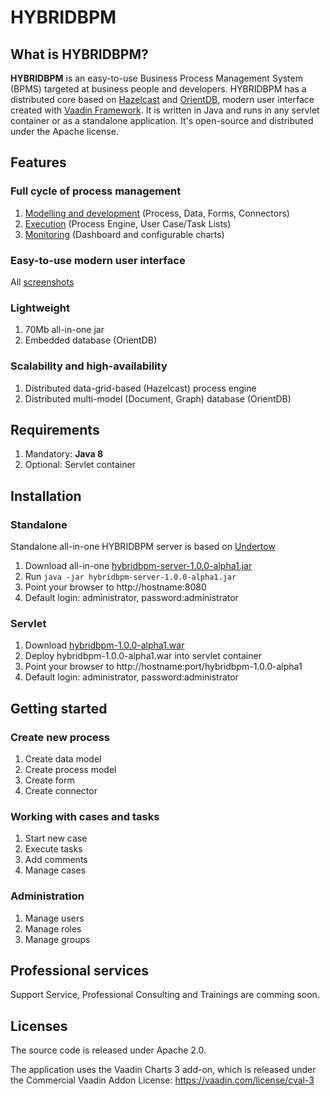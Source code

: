 # HYBRIDBPM #
## What is HYBRIDBPM? ##
**HYBRIDBPM** is an easy-to-use Business Process Management System (BPMS) targeted at business people and developers. HYBRIDBPM has a distributed core based on [Hazelcast](http://www.hazelcast.org) and [OrientDB](http://www.orientdb.com), modern user interface created with [Vaadin Framework](http://www.vaadin.com). It is written in Java and runs in any servlet container or as a standalone application. It's open-source and distributed under the Apache license. 

## Features ##
### Full cycle of process management ###
1. [Modelling and development](https://github.com/hybridbpm/hybridbpm/wiki/Screenshots#modelling) (Process, Data, Forms, Connectors)
2. [Execution](https://www.liferay.com/community/forums/-/message_boards/message/5235047) (Process Engine, User Case/Task Lists)
3. [Monitoring](https://github.com/hybridbpm/hybridbpm/wiki/Screenshots#monitoring) (Dashboard and configurable charts)

### Easy-to-use modern user interface ###
All [screenshots](https://github.com/hybridbpm/hybridbpm/wiki/Screenshots)

### Lightweight ###
1. 70Mb all-in-one jar
2. Embedded database (OrientDB)

### Scalability and high-availability ###
1. Distributed data-grid-based (Hazelcast) process engine 
2. Distributed multi-model (Document, Graph) database (OrientDB)

## Requirements ##
1. Mandatory: **Java 8**
2. Optional: Servlet container

## Installation ##
### Standalone ###
Standalone all-in-one HYBRIDBPM server is based on [Undertow](http://www.undertow.io)

1. Download all-in-one [hybridbpm-server-1.0.0-alpha1.jar](https://github.com/hybridbpm/hybridbpm/releases/download/1.0.0-alpha1/hybridbpm-server-1.0.0-alpha1.jar)
2. Run `java -jar hybridbpm-server-1.0.0-alpha1.jar`
3. Point your browser to http://hostname:8080 
4. Default login: administrator, password:administrator

### Servlet ###
1. Download [hybridbpm-1.0.0-alpha1.war](https://github.com/hybridbpm/hybridbpm/releases/download/1.0.0-alpha1/hybridbpm-1.0.0-alpha1.war)
2. Deploy hybridbpm-1.0.0-alpha1.war into servlet container
3. Point your browser to http://hostname:port/hybridbpm-1.0.0-alpha1
4. Default login: administrator, password:administrator

## Getting started ##
### Create new process ###
1. Create data model
2. Create process model
3. Create form
4. Create connector

### Working with cases and tasks ###
1. Start new case
2. Execute tasks
3. Add comments
4. Manage cases

### Administration ###
1. Manage users
2. Manage roles
3. Manage groups

## Professional services ##
Support Service, Professional Consulting and Trainings are comming soon.

## Licenses ##
The source code is released under Apache 2.0.

The application uses the Vaadin Charts 3 add-on, which is released under the Commercial Vaadin Addon License: https://vaadin.com/license/cval-3